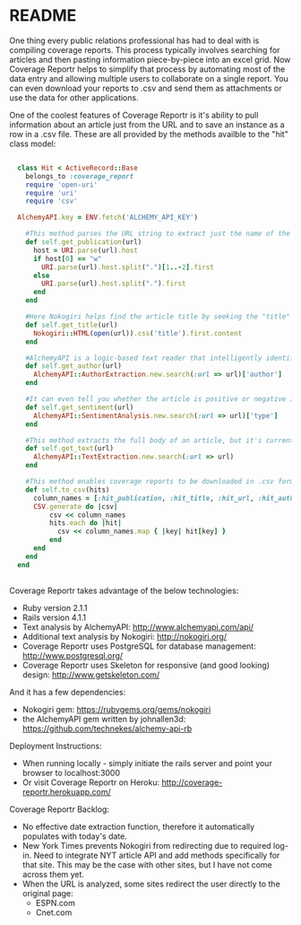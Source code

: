 # README

One thing every public relations professional has had to deal with is compiling coverage reports. This process typically involves searching for articles and then pasting information piece-by-piece into an excel grid. Now Coverage Reportr helps to simplify that process by automating most of the data entry and allowing multiple users to collaborate on a single report. You can even download your reports to .csv and send them as attachments or use the data for other applications.

One of the coolest features of Coverage Reportr is it's ability to pull information about an article just from the URL and to save an instance as a row in a .csv file. These are all provided by the methods availble to the "hit" class model:

```ruby

  class Hit < ActiveRecord::Base
    belongs_to :coverage_report
    require 'open-uri'
    require 'uri'
    require 'csv'

  AlchemyAPI.key = ENV.fetch('ALCHEMY_API_KEY')

    #This method parses the URL string to extract just the name of the publication.
    def self.get_publication(url)
      host = URI.parse(url).host
      if host[0] == "w"
        URI.parse(url).host.split(".")[1..-2].first
      else
        URI.parse(url).host.split(".").first
      end
    end

    #Here Nokogiri helps find the article title by seeking the "title" css selector, it works most of the time.
    def self.get_title(url)
      Nokogiri::HTML(open(url)).css('title').first.content
    end

    #AlchemyAPI is a logic-based text reader that intelligently identifies the author of an article.
    def self.get_author(url)
      AlchemyAPI::AuthorExtraction.new.search(:url => url)['author']
    end

    #It can even tell you whether the article is positive or negative in tone, which is an important feature for PR people.
    def self.get_sentiment(url)
      AlchemyAPI::SentimentAnalysis.new.search(:url => url)['type']
    end

    #This method extracts the full body of an article, but it's currently not utilized in the current feature-set.
    def self.get_text(url)
      AlchemyAPI::TextExtraction.new.search(:url => url)
    end

    #This method enables coverage reports to be downloaded in .csv format.
    def self.to_csv(hits)
      column_names = [:hit_publication, :hit_title, :hit_url, :hit_author, :hit_date, :hit_sentiment]
      CSV.generate do |csv|
          csv << column_names
          hits.each do |hit|
            csv << column_names.map { |key| hit[key] }
          end
      end
    end
  end
  
```

Coverage Reportr takes advantage of the below technologies:

* Ruby version 2.1.1
* Rails version 4.1.1
* Text analysis by AlchemyAPI: http://www.alchemyapi.com/api/
* Additional text analysis by Nokogiri: http://nokogiri.org/
* Coverage Reportr uses PostgreSQL for database management: http://www.postgresql.org/
* Coverage Reportr uses Skeleton for responsive (and good looking) design: http://www.getskeleton.com/

And it has a few dependencies:
* Nokogiri gem: https://rubygems.org/gems/nokogiri
* the AlchemyAPI gem written by johnallen3d: https://github.com/technekes/alchemy-api-rb

Deployment Instructions:
* When running locally - simply initiate the rails server and point your browser to localhost:3000
* Or visit Coverage Reportr on Heroku: http://coverage-reportr.herokuapp.com/

Coverage Reportr Backlog:
* No effective date extraction function, therefore it automatically populates with today's date.
* New York Times prevents Nokogiri from redirecting due to required log-in. Need to integrate NYT article API and add methods specifically for that site. This may be the case with other sites, but I have not come across them yet.
* When the URL is analyzed, some sites redirect the user directly to the original page:
  * ESPN.com
  * Cnet.com
